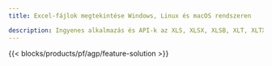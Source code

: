 ```yaml
---
title: Excel-fájlok megtekintése Windows, Linux és macOS rendszeren 

description: Ingyenes alkalmazás és API-k az XLS, XLSX, XLSB, XLT, XLTX, XLTM, XLSM és ODS fájlok megtekintéséhez
---
```

{{< blocks/products/pf/agp/feature-solution >}} 

